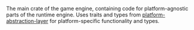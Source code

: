 <!--
SPDX-FileCopyrightText: 2024 Jens Pitkänen <jens.pitkanen@helsinki.fi>

SPDX-License-Identifier: GPL-3.0-or-later
-->

The main crate of the game engine, containing code for platform-agnostic parts
of the runtime engine. Uses traits and types from
[platform-abstraction-layer](../platform-abstraction-layer) for
platform-specific functionality and types.

